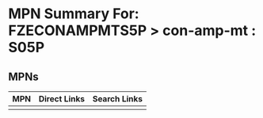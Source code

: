 



# MPN Summary For: FZECONAMPMTS5P > con-amp-mt : S05P

## MPNs
  

|MPN|Direct Links|Search Links|
| :--- | :--- | :--- |
||||
